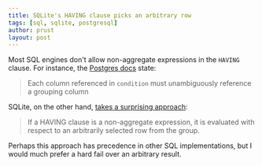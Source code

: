```yaml
---
title: SQLite's HAVING clause picks an arbitrary row
tags: [sql, sqlite, postgresql]
author: prust
layout: post
---
```


Most SQL engines don't allow non-aggregate expressions in the `HAVING` clause. For instance, the [Postgres docs][1] state:

> Each column referenced in `condition` must unambiguously reference a grouping column

SQLite, on the other hand, [takes a surprising approach][2]:

> If a HAVING clause is a non-aggregate expression,
> it is evaluated with respect to an arbitrarily selected row from the group.

Perhaps this approach has precedence in other SQL implementations, but I would much prefer a hard fail over an arbitrary result.


[1]: http://www.postgresql.org/docs/9.2/static/sql-select.html
[2]: http://www.sqlite.org/lang_select.html#resultset
